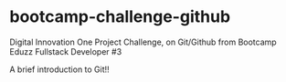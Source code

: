 # bootcamp-challenge-github
Digital Innovation One Project Challenge, on Git/Github from Bootcamp Eduzz Fullstack Developer #3

A brief introduction to Git!!

